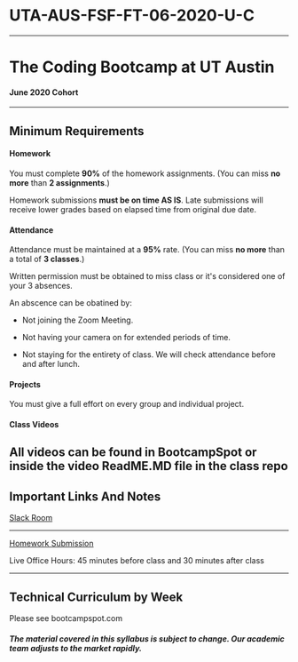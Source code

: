 # UTA-AUS-FSF-FT-06-2020-U-C

-----------------------------------------
# The Coding Bootcamp at UT Austin

#### June 2020 Cohort 


-----------------------------------------


## Minimum Requirements


#### Homework


You must complete **90%** of the homework assignments. (You can miss **no more** than **2 assignments**.)


Homework submissions **must be on time AS IS**. Late submissions will receive lower grades based on elapsed time from original due date.


#### Attendance


Attendance must be maintained at a **95%** rate. (You can miss **no more** than a total of **3 classes**.) 


Written permission must be obtained to miss class or it's considered one of your 3 absences.

An abscence can be obatined by:

* Not joining the Zoom Meeting. 

* Not having your camera on for extended periods of time. 

* Not staying for the entirety of class. We will check attendance before and after lunch. 


#### Projects


You must give a full effort on every group and individual project.


#### Class Videos

All videos can be found in BootcampSpot or inside the video ReadME.MD file in the class repo
-----------------------------------------


## Important Links And Notes


[Slack Room](https://utaausfsfft06-xi59618.slack.com)

-----------------------------------------


[Homework Submission](http://bootcampspot.com)


Live Office Hours: 45 minutes before class and 30 minutes after class


-----------------------------------------
## Technical Curriculum by Week

Please see bootcampspot.com

##### The material covered in this syllabus is subject to change. Our academic team adjusts to the market rapidly.